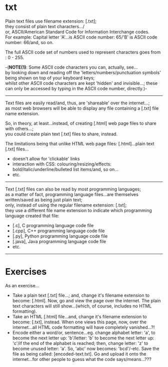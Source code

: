 # txt
Plain text files use filename extension: [.txt];  
they consist of plain text characters.../  
or, ASCII/American Standard Code for Information Interchange codes.    
For example: Capital letter 'A'...is ASCII code number: 65/'B' is ASCII code number: 66/and, so on.  

The full ASCII code set of numbers used to represent characters goes from : 0 - 255.

-(**NOTE(1)**: Some ASCII code characters you can, actually, see...  
by looking down and reading off the 'letters/numbers/punctuation symbols' being shown on top of your keyboard keys;      
whilst other ASCII code characters are kept 'hidden' and invisible...; these can only be accessed by typing in the ASCII code number, directly.)-

-----

Text files are easily read/and, thus, are 'shareable' over the internet...;   
as most web browsers will be able to display any file containing a [.txt] file name extension. 

So, in theory, at least...instead, of creating [.html] web page files to share with others...;   
you could create plain text [.txt] files to share, instead.  

The limitations being that unlike HTML web page files: [.html]...plain text [.txt] files...         
- doesn't allow for 'clickable' links  
- interaction with CSS: colouring/resizing/effects: bold/italic/underline/bulleted list items/and, so on...       
- etc.

-----

Text [.txt] files can also be read by most programming languages;     
as a matter of fact, programming language files...are themselves written/saved as being just plain text;      
only, instead of using the regular filename extension: [.txt];      
they use a different file name extension to indicate which programming language created that file:  
- [.c], C programming language code file   
- [.cpp], C++ programming language code file  
- [.py], Python programming language code file  
- [.java], Java programming language code file   
- etc.    

-----

# Exercises

As an exercise...

- Take a plain text [.txt] file...; and, change it's filename extension to become: [.html]. Now, go and view the page over the internet. The plain text characters will still show...(which, of course, includes no HTML formatting).  
- Take an HTML [.html] file...and, change it's filename extension to become: [.txt], instead. When one views this page, now, over the internet...all HTML code formatting will have completely vanished...?!  
- Encode either a word/or, sentence...eg. change alphabet letter: 'a', to become the next letter up: 'b'/letter: 'b' to become the next letter up: 'c'/if the end of the alphabet is reached; then, change letter: 'z' to become unused letter: 'a'. So, 'abc' now becomes: 'bcd'/-etc. Save the file as being called: [encoded-text.txt]. Go and upload it onto the internet...for other people to guess what the code says/means...???
